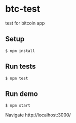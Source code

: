 # btc-test

test for bitcoin app

## Setup

```
$ npm install
```

## Run tests

```
$ npm test
```

## Run demo

```
$ npm start
```

Navigate http://localhost:3000/

